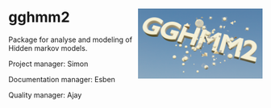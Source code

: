 # <img src='logo.png' align = "right" height="139" />
# gghmm2

Package for analyse and modeling of Hidden markov models. 

Project manager: Simon

Documentation manager: Esben

Quality manager: Ajay

